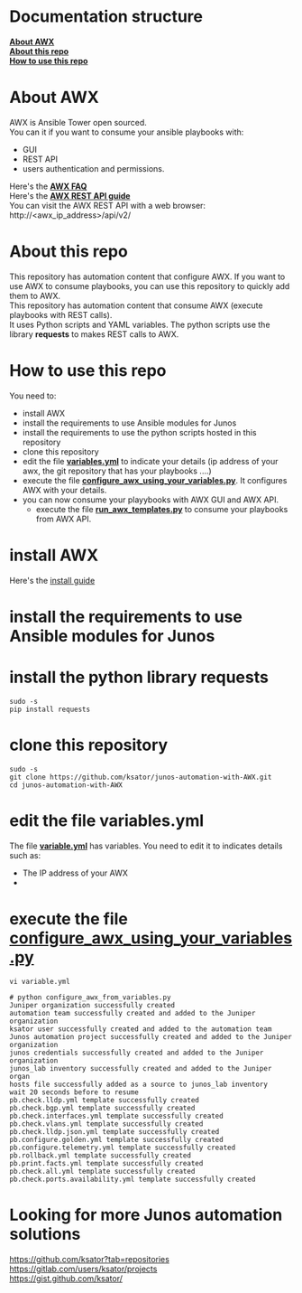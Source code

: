 # Documentation structure
[**About AWX**](README.md#about-this-project)  
[**About this repo**](README.md#about-this-repo)  
[**How to use this repo**](README.md#how-to-use-this-repo)  


# About AWX

AWX is Ansible Tower open sourced.  
You can it if you want to consume your ansible playbooks with:
- GUI
- REST API
- users authentication and permissions. 

Here's the [**AWX FAQ**](https://www.ansible.com/products/awx-project/faq)  
Here's the [**AWX REST API guide**](http://docs.ansible.com/ansible-tower/2.3.0/html/towerapi/index.html)  
You can visit the AWX REST API with a web browser: http://<awx_ip_address>/api/v2/  

# About this repo  

This repository has automation content that configure AWX. If you want to use AWX to consume playbooks, you can use this repository to quickly add them to AWX.  
This repository has automation content that consume AWX (execute playbooks with REST calls).    
It uses Python scripts and YAML variables. The python scripts use the library **requests** to makes REST calls to AWX.   

# How to use this repo 

You need to: 
- install AWX
- install the requirements to use Ansible modules for Junos  
- install the requirements to use the python scripts hosted in this repository  
- clone this repository
- edit the file [**variables.yml**](variables.yml) to indicate your details (ip address of your awx, the git repository that has your playbooks ....)
- execute the file [**configure_awx_using_your_variables.py**](configure_awx_using_your_variables.py). It configures AWX with your details.
- you can now consume your playybooks with AWX GUI and AWX API.  
   - execute the file [**run_awx_templates.py**](run_awx_templates.py) to consume your playbooks from AWX API. 

# install AWX 

Here's the [install guide](https://github.com/ansible/awx/blob/devel/INSTALL.md)

# install the requirements to use Ansible modules for Junos  

# install the python library **requests**
```
sudo -s
pip install requests
```

# clone this repository
```
sudo -s
git clone https://github.com/ksator/junos-automation-with-AWX.git
cd junos-automation-with-AWX
```

# edit the file variables.yml

The file [**variable.yml**](variable.yml) has variables. You need to edit it to indicates details such as: 
- The IP address of your AWX  
- 

# execute the file [**configure_awx_using_your_variables.py**](configure_awx_using_your_variables.py)

```
vi variable.yml
```
```
# python configure_awx_from_variables.py 
Juniper organization successfully created
automation team successfully created and added to the Juniper organization
ksator user successfully created and added to the automation team
Junos automation project successfully created and added to the Juniper organization
junos credentials successfully created and added to the Juniper organization
junos_lab inventory successfully created and added to the Juniper organ
hosts file successfully added as a source to junos_lab inventory
wait 20 seconds before to resume
pb.check.lldp.yml template successfully created
pb.check.bgp.yml template successfully created
pb.check.interfaces.yml template successfully created
pb.check.vlans.yml template successfully created
pb.check.lldp.json.yml template successfully created
pb.configure.golden.yml template successfully created
pb.configure.telemetry.yml template successfully created
pb.rollback.yml template successfully created
pb.print.facts.yml template successfully created
pb.check.all.yml template successfully created
pb.check.ports.availability.yml template successfully created
```
# Looking for more Junos automation solutions

https://github.com/ksator?tab=repositories  
https://gitlab.com/users/ksator/projects  
https://gist.github.com/ksator/  

